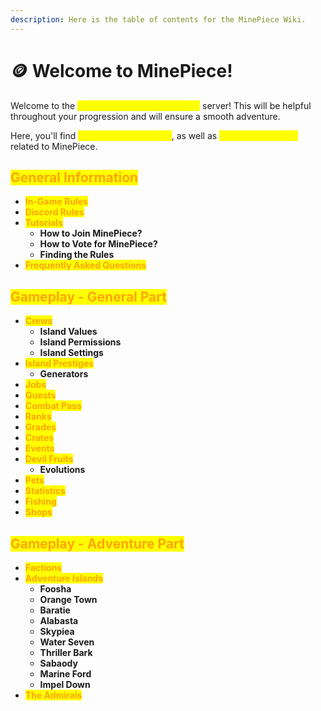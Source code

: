 ```yaml
---
description: Here is the table of contents for the MinePiece Wiki.
---
```


# 🪙 Welcome to MinePiece!

Welcome to the <mark style="color:yellow;">**official wiki of the MinePiece**</mark> server! This will be helpful throughout your progression and will ensure a smooth adventure.

Here, you'll find <mark style="color:yellow;">**all the server features**</mark>, as well as <mark style="color:yellow;">**useful information**</mark> related to MinePiece.

## <mark style="color:orange;">General Information</mark>

* <mark style="color:orange;">**In-Game Rules**</mark>
* <mark style="color:orange;">**Discord Rules**</mark>
* <mark style="color:orange;">**Tutorials**</mark>
  * **How to Join MinePiece?**
  * **How to Vote for MinePiece?**
  * **Finding the Rules**
* <mark style="color:orange;">**Frequently Asked Questions**</mark>

## <mark style="color:orange;">Gameplay - General Part</mark>

* <mark style="color:orange;">**Crews**</mark>
  * **Island Values**
  * **Island Permissions**
  * **Island Settings**
* <mark style="color:orange;">**Island Prestiges**</mark>
  * **Generators**
* <mark style="color:orange;">**Jobs**</mark>
* <mark style="color:orange;">**Quests**</mark>
* <mark style="color:orange;">**Combat Pass**</mark>
* <mark style="color:orange;">**Ranks**</mark>
* <mark style="color:orange;">**Grades**</mark>
* <mark style="color:orange;">**Crates**</mark>
* <mark style="color:orange;">**Events**</mark>
* <mark style="color:orange;">**Devil Fruits**</mark>
  * **Evolutions**
* <mark style="color:orange;">**Pets**</mark>
* <mark style="color:orange;">**Statistics**</mark>
* <mark style="color:orange;">**Fishing**</mark>
* <mark style="color:orange;">**Shops**</mark>

## <mark style="color:orange;">Gameplay - Adventure Part</mark>

* <mark style="color:orange;">**Factions**</mark>
* <mark style="color:orange;">**Adventure Islands**</mark>
  * **Foosha**
  * **Orange Town**
  * **Baratie**
  * **Alabasta**
  * **Skypiea**
  * **Water Seven**
  * **Thriller Bark**
  * **Sabaody**
  * **Marine Ford**
  * **Impel Down**
* <mark style="color:orange;">**The Admirals**</mark>
